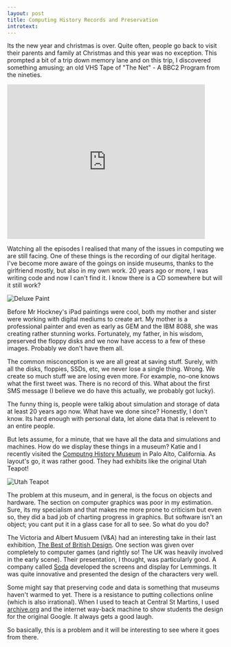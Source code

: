 ```yaml
---
layout: post
title: Computing History Records and Preservation 
introtext:
---
```


Its the new year and christmas is over. Quite often, people go back to visit
their parents and family at Christmas and this year was no exception. This
prompted a bit of a trip down memory lane and on this trip, I discovered
something amusing; an old VHS Tape of "The Net" - A BBC2 Program from the
nineties.

<iframe width="460" height="360" src="http://www.youtube.com/embed/slkDBB6RSYQ?rel=0&amp;start=818" frameborder="0" allowfullscreen></iframe>

Watching all the episodes I realised that many of the issues in computing we
are still facing. One of these things is the recording of our digital heritage.
I've become more aware of the goings on inside museums, thanks to the
girlfriend mostly, but also in my own work. 20 years ago or more, I was writing
code and now I can't find it. I know there is a CD somewhere but will it still
work?

![Deluxe Paint](http://farm9.staticflickr.com/8212/8322543187_41fab267f3.jpg)

Before Mr Hockney's iPad paintings were cool, both my mother and sister were
working with digital mediums to create art. My mother is a professional
painter and even as early as GEM and the IBM 8088, she was creating rather
stunning works. Fortunately, my father, in his wisdom, preserved the floppy
disks and we now have access to a few of these images. Probably we don't have
them all.

The common misconception is we are all great at saving stuff. Surely, with all
the disks, floppies, SSDs, etc, we never lose a single thing. Wrong. We create
so much stuff we are losing even more. For example, no-one knows what the first
tweet was. There is no record of this. What about the first SMS message (I
believe we do have this actually, we probably got lucky).

The funny thing is, people were talkig about simulation and storage of data at
least 20 years ago now. What have we done since? Honestly, I don't know. Its
hard enough with personal data, let alone data that is relevent to an entire
people.

But lets assume, for a minute, that we have all the data and simulations and
machines. How do we display these things in a museum? Katie and I recently
visited the [Computng History Museum](http://www.computerhistory.org/) in Palo
Alto, California. As layout's go, it was rather good. They had exhibits like
the original Utah Teapot!

![Utah Teapot](http://farm9.staticflickr.com/8207/8260074539_80dff7c180.jpg)

The problem at this museum, and in general, is the focus on objects and
hardware. The section on computer graphics was poor in my estimation. Sure, its
my specialism and that makes me more prone to criticism but even so, they did a
bad job of charting progress in graphics. But software isn't an object; you
cant put it in a glass case for all to see. So what do you do?

The Victoria and Albert Musuem (V&A) had an interesting take in their last
exhibition, [The Best of British
Design](http://www.vam.ac.uk/content/exhibitions/exhibition-british-design/). One section was given over completely
to computer games (and rightly so! The UK was heavily involved in the early
scene). Their presentation, I thought, was particularly good. A company called
[Soda](http://www.soda.co.uk/work/vanda-british-design) developed the screens
and display for Lemmings. It was quite innovative and presented the design of
the characters very well.

Some might say that preserving code and data is something that museums haven't
warmed to yet. There is a resistance to putting collections online (which is
also irrational). When I used to teach at Central St Martins, I used
[archive.org](http://archive.org/) and the internet way-back machine to show
students the design for the original Google. It always gets a good laugh.

So basically, this is a problem and it will be interesting to see where it goes
from there. 

